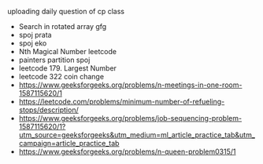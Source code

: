 uploading daily question of cp class
- Search in rotated array gfg
- spoj prata
- spoj eko
- Nth Magical Number leetcode
- painters partition spoj
- leetcode 179. Largest Number
- leetcode 322 coin change
- https://www.geeksforgeeks.org/problems/n-meetings-in-one-room-1587115620/1
- https://leetcode.com/problems/minimum-number-of-refueling-stops/description/
- https://www.geeksforgeeks.org/problems/job-sequencing-problem-1587115620/1?utm_source=geeksforgeeks&utm_medium=ml_article_practice_tab&utm_campaign=article_practice_tab
- https://www.geeksforgeeks.org/problems/n-queen-problem0315/1